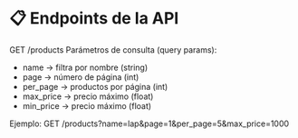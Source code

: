 # 📋 Endpoints de la API
GET /products
Parámetros de consulta (query params):
- name → filtra por nombre (string)
- page → número de página (int)
- per_page → productos por página (int)
- max_price → precio máximo (float)
- min_price → precio máximo (float)

Ejemplo: GET /products?name=lap&page=1&per_page=5&max_price=1000